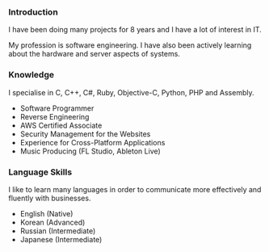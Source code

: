 ### Introduction

I have been doing many projects for 8 years and I have a lot of interest in IT.

My profession is software engineering. I have also been actively learning about the hardware and server aspects of systems.


### Knowledge

I specialise in C, C++, C#, Ruby, Objective-C, Python, PHP and Assembly.

- Software Programmer
- Reverse Engineering
- AWS Certified Associate
- Security Management for the Websites
- Experience for Cross-Platform Applications
- Music Producing (FL Studio, Ableton Live)


### Language Skills

I like to learn many languages in order to communicate more effectively and fluently with businesses.

- English (Native)
- Korean (Advanced)
- Russian (Intermediate)
- Japanese (Intermediate)
